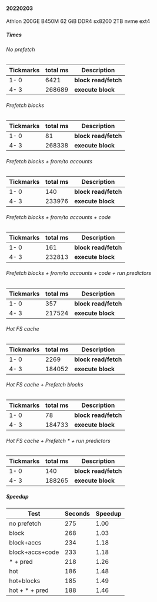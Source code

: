 
#### 20220203
Athlon 200GE
B450M
62 GiB DDR4
sx8200 2TB nvme ext4

##### Times

###### No prefetch
Tickmarks | total ms | Description
----------|----------|----------------------
   1-   0 |     6421 | **block read/fetch**
   4-   3 |   268689 | **execute block**

###### Prefetch blocks
Tickmarks | total ms | Description
----------|----------|----------------------
   1-   0 |       81 | **block read/fetch**
   4-   3 |   268338 | **execute block**


###### Prefetch blocks + from/to accounts
Tickmarks | total ms | Description
----------|----------|----------------------
   1-   0 |      140 | **block read/fetch**
   4-   3 |   233976 | **execute block**

###### Prefetch blocks + from/to accounts + code
Tickmarks | total ms | Description
----------|----------|----------------------
   1-   0 |      161 | **block read/fetch**
   4-   3 |   232813 | **execute block**

###### Prefetch blocks + from/to accounts + code + run predictors
Tickmarks | total ms | Description
----------|----------|----------------------
   1-   0 |      357 | **block read/fetch**
   4-   3 |   217524 | **execute block**

###### Hot FS cache
Tickmarks | total ms | Description
----------|----------|----------------------
   1-   0 |     2269 | **block read/fetch**
   4-   3 |   184052 | **execute block**

###### Hot FS cache + Prefetch blocks
Tickmarks | total ms | Description
----------|----------|----------------------
   1-   0 |       78 | **block read/fetch**
   4-   3 |   184733 | **execute block**

###### Hot FS cache + Prefetch * + run predictors
Tickmarks | total ms | Description
----------|----------|----------------------
   1-   0 |      140 | **block read/fetch**
   4-   3 |   188265 | **execute block**

##### Speedup

Test            | Seconds | Speedup
----------------|---------|--------
no prefetch     |    275  | 1.00
block           |    268  | 1.03
block+accs      |    234  | 1.18
block+accs+code |    233  | 1.18
\* + pred       |    218  | 1.26
hot             |    186  | 1.48
hot+blocks      |    185  | 1.49
hot + \* + pred |    188  | 1.46
